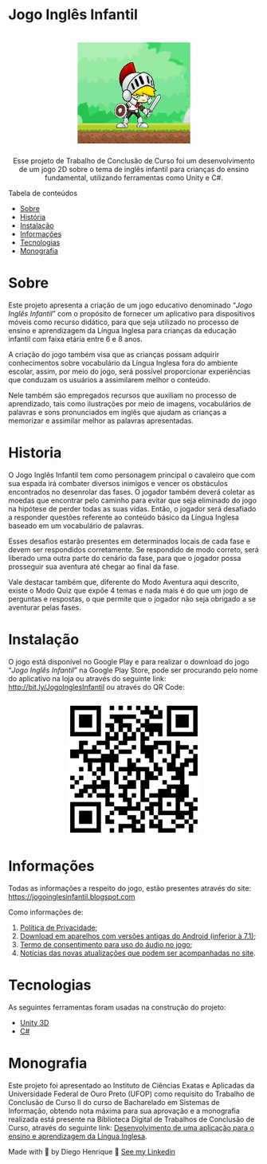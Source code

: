 # Jogo Inglês Infantil

<h1 align ="center">
  <img alt="Logo do Jogo Inglês Infantil" title="Logo do Jogo Inglês Infantil" src="./images/animacao.gif">
</h1>  
<p align="center">Esse projeto de Trabalho de Conclusão de Curso foi um desenvolvimento de um jogo 2D sobre o tema de inglês infantil para crianças do ensino fundamental, utilizando ferramentas como Unity e C#.</p>

Tabela de conteúdos

- [Sobre](#Sobre)
- [História](#História)
- [Instalação](#Instalação)
- [Informações](#Informações)
- [Tecnologias](#Tecnologias)
- [Monografia](#Monografia)

# Sobre

Este projeto apresenta a criação de um jogo educativo denominado “<i>Jogo Inglês Infantil</i>”
com o propósito de fornecer um aplicativo para dispositivos móveis como recurso didático, para que seja utilizado no processo de ensino e aprendizagem da Língua Inglesa para crianças da educação infantil com faixa etária entre 6 e 8 anos.

A criação do jogo também visa que as crianças possam adquirir conhecimentos sobre vocabulário da Língua Inglesa fora do ambiente escolar, assim, por meio do jogo, será possível proporcionar experiências que conduzam os usuários a assimilarem melhor o conteúdo.

Nele também são empregados recursos que auxiliam no processo de aprendizado, tais como ilustrações por meio de imagens, vocabulários de palavras e sons pronunciados em inglês que ajudam as crianças a memorizar e assimilar melhor as palavras apresentadas.

# Historia

O Jogo Inglês Infantil tem como personagem principal o cavaleiro que com sua espada irá combater diversos inimigos e vencer os obstáculos encontrados no desenrolar das fases. O jogador também deverá coletar as moedas que encontrar pelo caminho para evitar que seja eliminado do jogo na hipótese de perder todas as suas vidas. Então, o jogador será desafiado a responder questões referente ao conteúdo básico da Língua Inglesa baseado em um vocabulário de palavras.

Esses desafios estarão presentes em determinados locais de cada fase e devem ser respondidos corretamente. Se respondido de modo correto, será liberado uma outra parte do cenário da fase, para que o jogador possa prosseguir sua aventura até chegar ao final da fase.

Vale destacar também que, diferente do Modo Aventura aqui descrito, existe o Modo Quiz que expõe 4 temas e nada mais é do que um jogo de perguntas e respostas, o que permite que o jogador não seja obrigado a se aventurar pelas fases.

# Instalação

O jogo está disponível no Google Play e para realizar o download do jogo “<i>Jogo Inglês Infantil</i>” na Google Play Store, pode ser procurando pelo nome do aplicativo na loja ou através do seguinte link: <a href="http://bit.ly/JogoInglesInfantil"> http://bit.ly/JogoInglesInfantil</a> ou através do QR Code:

<h3 align ="center">
  <img alt="QR code do Jogo Inglês Infantil" title="QR code do Jogo Inglês Infantil" src="./images/QrCodeJogo.png">
</h3>

# Informações

Todas as informações a respeito do jogo, estão presentes através do site: <a href="https://jogoinglesinfantil.blogspot.com"> https://jogoinglesinfantil.blogspot.com</a>

Como informações de:

<ol>
    <li><a href="https://jogoinglesinfantil.blogspot.com/2021/04/privacy-policy-para-idioma-portugues.html"> Política de Privacidade</a>;</li>
    <li><a href="https://jogoinglesinfantil.blogspot.com/2021/04/faca-o-download-do-arquivo.html"> Download em aparelhos com versões antigas do Android (inferior à 7.1)</a>;</li>
    <li><a href="https://jogoinglesinfantil.blogspot.com/2021/12/termo-de-consentimento-para-uso-do.html"> Termo de consentimento para uso do áudio no jogo</a>;</li>
    <li><a href="https://jogoinglesinfantil.blogspot.com"> Notícias das novas atualizações que podem ser acompanhadas no site</a>.</li>
</ol>

# Tecnologias

As seguintes ferramentas foram usadas na construção do projeto:

- [Unity 3D](https://unity.com/)
- [C#](https://docs.microsoft.com/pt-br/dotnet/csharp/)

# Monografia

Este projeto foi apresentado ao Instituto de Ciências Exatas e Aplicadas
da Universidade Federal de Ouro Preto (UFOP) como requisito do Trabalho de Conclusão de Curso II do curso de Bacharelado em Sistemas de Informação, obtendo nota máxima para sua aprovação e a monografia realizada está presente na Biblioteca Digital de Trabalhos de Conclusão de Curso, através do seguinte link: <a href="https://jogoinglesinfantil.blogspot.com"> Desenvolvimento de uma aplicação para o ensino e aprendizagem da Língua Inglesa</a>.

Made with 💜 by Diego Henrique 👋 [See my Linkedin](https://www.linkedin.com/in/diegohts/)
